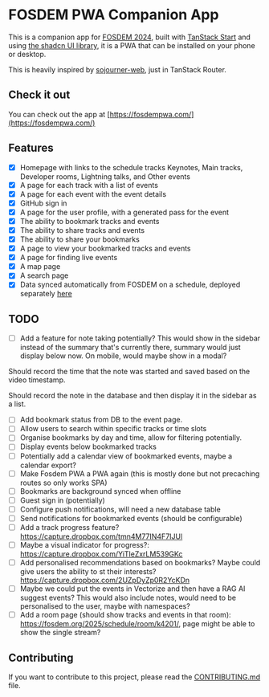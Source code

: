 # FOSDEM PWA Companion App

This is a companion app for [FOSDEM 2024](https://fosdem.org/2024/), built with [TanStack Start](https://tanstack.com/start/) and using [the shadcn UI library](https://ui.shadcn.com/), it is a PWA that can be installed on your phone or desktop.

This is heavily inspired by [sojourner-web](https://github.com/loomchild/sojourner-web/tree/master), just in TanStack Router.

## Check it out

You can check out the app at [https://fosdempwa.com/](https://fosdempwa.com/)

## Features

- [x] Homepage with links to the schedule tracks Keynotes, Main tracks, Developer rooms, Lightning talks, and Other events
- [x] A page for each track with a list of events
- [x] A page for each event with the event details
- [x] GitHub sign in
- [x] A page for the user profile, with a generated pass for the event
- [x] The ability to bookmark tracks and events
- [x] The ability to share tracks and events
- [x] The ability to share your bookmarks
- [x] A page to view your bookmarked tracks and events
- [x] A page for finding live events
- [x] A map page
- [x] A search page
- [x] Data synced automatically from FOSDEM on a schedule, deployed separately [here](https://github.com/nicholasgriffintn/fosdem-pwa-build-data)

## TODO

- [ ] Add a feature for note taking potentially?
This would show in the sidebar instead of the summary that's currently there, summary would just display below now. On mobile, would maybe show in a modal?

Should record the time that the note was started and saved based on the video timestamp.

Should record the note in the database and then display it in the sidebar as a list.
- [ ] Add bookmark status from DB to the event page.
- [ ] Allow users to search within specific tracks or time slots
- [ ] Organise bookmarks by day and time, allow for filtering potentially.
- [ ] Display events below bookmarked tracks
- [ ] Potentially add a calendar view of bookmarked events, maybe a calendar export?
- [ ] Make Fosdem PWA a PWA again (this is mostly done but not precaching routes so only works SPA)
- [ ] Bookmarks are background synced when offline
- [ ] Guest sign in (potentially)
- [ ] Configure push notifications, will need a new database table
- [ ] Send notifications for bookmarked events (should be configurable)
- [ ] Add a track progress feature? https://capture.dropbox.com/tmn4M77IN4F7IJUl
- [ ] Maybe a visual indicator for progress?: https://capture.dropbox.com/YiTleZxrLM539GKc
- [ ] Add personalised recommendations based on bookmarks? Maybe could give users the ability to st their interests? https://capture.dropbox.com/2UZpDyZp0R2YcKDn
- [ ] Maybe we could put the events in Vectorize and then have a RAG AI suggest events? This would also include notes, would need to be personalised to the user, maybe with namespaces?
- [ ] Add a room page (should show tracks and events in that room): https://fosdem.org/2025/schedule/room/k4201/, page might be able to show the single stream?

## Contributing

If you want to contribute to this project, please read the [CONTRIBUTING.md](CONTRIBUTING.md) file.

